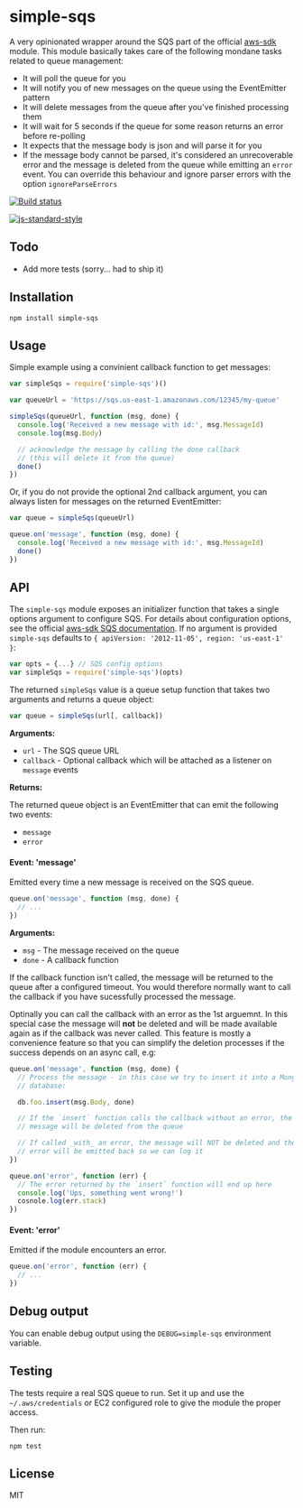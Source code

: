 # simple-sqs

A very opinionated wrapper around the SQS part of the official
[aws-sdk](https://github.com/aws/aws-sdk-js) module. This module
basically takes care of the following mondane tasks related to queue
management:

- It will poll the queue for you
- It will notify you of new messages on the queue using the EventEmitter
  pattern
- It will delete messages from the queue after you've finished
  processing them
- It will wait for 5 seconds if the queue for some reason returns an
  error before re-polling
- It expects that the message body is json and will parse it for you
- If the message body cannot be parsed, it's considered an
  unrecoverable error and the message is deleted from the queue while
  emitting an `error` event. You can override this behaviour and ignore
  parser errors with the option `ignoreParseErrors`

[![Build status](https://travis-ci.org/watson/simple-sqs.svg?branch=master)](https://travis-ci.org/watson/simple-sqs)

[![js-standard-style](https://raw.githubusercontent.com/feross/standard/master/badge.png)](https://github.com/feross/standard)

## Todo

- Add more tests (sorry... had to ship it)

## Installation

```
npm install simple-sqs
```

## Usage

Simple example using a convinient callback function to get messages:

```js
var simpleSqs = require('simple-sqs')()

var queueUrl = 'https://sqs.us-east-1.amazonaws.com/12345/my-queue'

simpleSqs(queueUrl, function (msg, done) {
  console.log('Received a new message with id:', msg.MessageId)
  console.log(msg.Body)

  // acknowledge the message by calling the done callback
  // (this will delete it from the queue)
  done()
})
```

Or, if you do not provide the optional 2nd callback argument, you can
always listen for messages on the returned EventEmitter:

```js
var queue = simpleSqs(queueUrl)

queue.on('message', function (msg, done) {
  console.log('Received a new message with id:', msg.MessageId)
  done()
})
```

## API

The `simple-sqs` module exposes an initializer function that takes a
single options argument to configure SQS. For details about
configuration options, see the official [aws-sdk SQS
documentation](http://docs.aws.amazon.com/AWSJavaScriptSDK/latest/AWS/SQS.html).
If no argument is provided `simple-sqs` defaults to `{ apiVersion:
'2012-11-05', region: 'us-east-1' }`:

```js
var opts = {...} // SQS config options
var simpleSqs = require('simple-sqs')(opts)
```

The returned `simpleSqs` value is a queue setup function that takes two
arguments and returns a queue object:

```js
var queue = simpleSqs(url[, callback])
```

**Arguments:**

- `url` - The SQS queue URL
- `callback` - Optional callback which will be attached as a listener
  on `message` events

**Returns:**

The returned queue object is an EventEmitter that can emit the following
two events:

- `message`
- `error`

#### Event: 'message'

Emitted every time a new message is received on the SQS queue.

```js
queue.on('message', function (msg, done) {
  // ...
})
```

**Arguments:**

- `msg` - The message received on the queue
- `done` - A callback function

If the callback function isn't called, the message will be returned to
the queue after a configured timeout. You would therefore normally want
to call the callback if you have sucessfully processed the message.

Optinally you can call the callback with an error as the 1st arguemnt.
In this special case the message will **not** be deleted and will be
made available again as if the callback was never called. This feature
is mostly a convenience feature so that you can simplify the deletion
processes if the success depends on an async call, e.g:

```js
queue.on('message', function (msg, done) {
  // Process the message - in this case we try to insert it into a Mongo
  // database:

  db.foo.insert(msg.Body, done)

  // If the `insert` function calls the callback without an error, the
  // message will be deleted from the queue

  // If called _with_ an error, the message will NOT be deleted and the
  // error will be emitted back so we can log it
})

queue.on('error', function (err) {
  // The error returned by the `insert` function will end up here
  console.log('Ups, something went wrong!')
  cosnole.log(err.stack)
})
```

#### Event: 'error'

Emitted if the module encounters an error.

```js
queue.on('error', function (err) {
  // ...
})
```

## Debug output

You can enable debug output using the `DEBUG=simple-sqs` environment
variable.

## Testing

The tests require a real SQS queue to run. Set it up and use the
`~/.aws/credentials` or EC2 configured role to give the module the
proper access.

Then run:

```
npm test
```

## License

MIT
